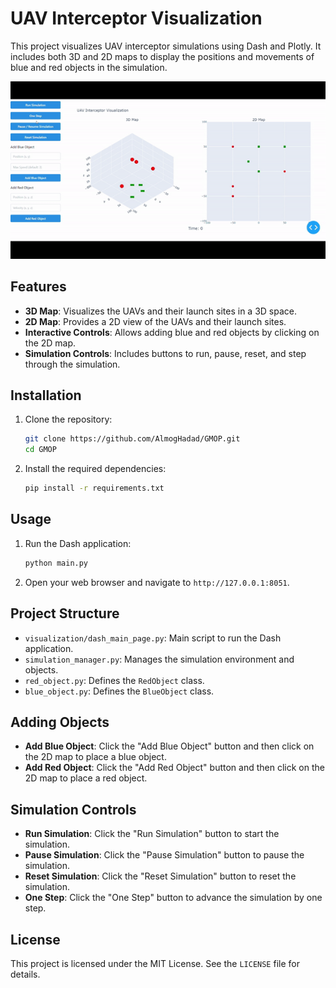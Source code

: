 # UAV Interceptor Visualization

This project visualizes UAV interceptor simulations using Dash and Plotly. It includes both 3D and 2D maps to display the positions and movements of blue and red objects in the simulation.

![UAV Interceptor Visualization](Resources/run_example.gif)

## Features

- **3D Map**: Visualizes the UAVs and their launch sites in a 3D space.
- **2D Map**: Provides a 2D view of the UAVs and their launch sites.
- **Interactive Controls**: Allows adding blue and red objects by clicking on the 2D map.
- **Simulation Controls**: Includes buttons to run, pause, reset, and step through the simulation.

## Installation

1. Clone the repository:
    ```sh
    git clone https://github.com/AlmogHadad/GMOP.git
    cd GMOP
    ```

2. Install the required dependencies:
    ```sh
    pip install -r requirements.txt
    ```

## Usage

1. Run the Dash application:
    ```sh
    python main.py
    ```

2. Open your web browser and navigate to `http://127.0.0.1:8051`.

## Project Structure

- `visualization/dash_main_page.py`: Main script to run the Dash application.
- `simulation_manager.py`: Manages the simulation environment and objects.
- `red_object.py`: Defines the `RedObject` class.
- `blue_object.py`: Defines the `BlueObject` class.

## Adding Objects

- **Add Blue Object**: Click the "Add Blue Object" button and then click on the 2D map to place a blue object.
- **Add Red Object**: Click the "Add Red Object" button and then click on the 2D map to place a red object.

## Simulation Controls

- **Run Simulation**: Click the "Run Simulation" button to start the simulation.
- **Pause Simulation**: Click the "Pause Simulation" button to pause the simulation.
- **Reset Simulation**: Click the "Reset Simulation" button to reset the simulation.
- **One Step**: Click the "One Step" button to advance the simulation by one step.

## License

This project is licensed under the MIT License. See the `LICENSE` file for details.
